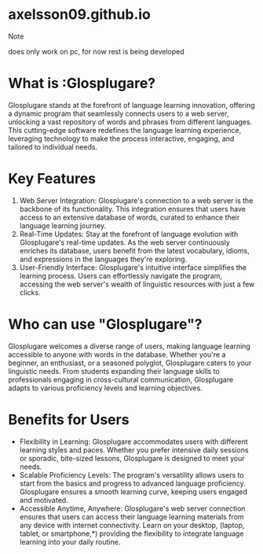 # axelsson09.github.io

> [!NOTE]
> does only work on pc, for now rest is being developed

# What is :Glosplugare?

Glosplugare stands at the forefront of language learning innovation, offering a dynamic program that seamlessly connects users to a web server, unlocking a vast repository of words and phrases from different languages. This cutting-edge software redefines the language learning experience, leveraging technology to make the process interactive, engaging, and tailored to individual needs.

# Key Features

1. Web Server Integration: Glosplugare's connection to a web server is the backbone of its functionality. This integration ensures that users have access to an extensive database of words, curated to enhance their language learning journey.
2. Real-Time Updates: Stay at the forefront of language evolution with Glosplugare's real-time updates. As the web server continuously enriches its database, users benefit from the latest vocabulary, idioms, and expressions in the languages they're exploring.
3. User-Friendly Interface: Glosplugare's intuitive interface simplifies the learning process. Users can effortlessly navigate the program, accessing the web server's wealth of linguistic resources with just a few clicks.

# Who can use "Glosplugare"?

Glosplugare welcomes a diverse range of users, making language learning accessible to anyone with words in the database. Whether you're a beginner, an enthusiast, or a seasoned polyglot, Glosplugare caters to your linguistic needs. From students expanding their language skills to professionals engaging in cross-cultural communication, Glosplugare adapts to various proficiency levels and learning objectives.

# Benefits for Users

* Flexibility in Learning: Glosplugare accommodates users with different learning styles and paces. Whether you prefer intensive daily sessions or sporadic, bite-sized lessons, Glosplugare is designed to meet your needs.
* Scalable Proficiency Levels: The program's versatility allows users to start from the basics and progress to advanced language proficiency. Glosplugare ensures a smooth learning curve, keeping users engaged and motivated.
* Accessible Anytime, Anywhere: Glosplugare's web server connection ensures that users can access their language learning materials from any device with internet connectivity. Learn on your desktop, (laptop, tablet, or smartphone,*) providing the flexibility to integrate language learning into your daily routine.
